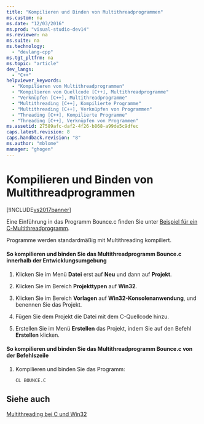 ```yaml
---
title: "Kompilieren und Binden von Multithreadprogrammen"
ms.custom: na
ms.date: "12/03/2016"
ms.prod: "visual-studio-dev14"
ms.reviewer: na
ms.suite: na
ms.technology: 
  - "devlang-cpp"
ms.tgt_pltfrm: na
ms.topic: "article"
dev_langs: 
  - "C++"
helpviewer_keywords: 
  - "Kompilieren von Multithreadprogrammen"
  - "Kompilieren von Quellcode [C++], Multithreadprogramme"
  - "Verknüpfen [C++], Multithreadprogramme"
  - "Multithreading [C++], Kompilierte Programme"
  - "Multithreading [C++], Verknüpfen von Programmen"
  - "Threading [C++], Kompilierte Programme"
  - "Threading [C++], Verknüpfen von Programmen"
ms.assetid: 27589afc-daf2-4f26-b868-a99de5c9dfec
caps.latest.revision: 8
caps.handback.revision: "8"
ms.author: "mblome"
manager: "ghogen"
---
```

# Kompilieren und Binden von Multithreadprogrammen
[!INCLUDE[vs2017banner](../../assembler/inline/includes/vs2017banner.md)]

Eine Einführung in das Programm Bounce.c finden Sie unter [Beispiel für ein C\-Multithreadprogramm](../../parallel/sample-multithread-c-program.md).  
  
 Programme werden standardmäßig mit Multithreading kompiliert.  
  
#### So kompilieren und binden Sie das Multithreadprogramm Bounce.c innerhalb der Entwicklungsumgebung  
  
1.  Klicken Sie im Menü **Datei** erst auf **Neu** und dann auf **Projekt**.  
  
2.  Klicken Sie im Bereich **Projekttypen** auf **Win32**.  
  
3.  Klicken Sie im Bereich **Vorlagen** auf **Win32\-Konsolenanwendung**, und benennen Sie das Projekt.  
  
4.  Fügen Sie dem Projekt die Datei mit dem C\-Quellcode hinzu.  
  
5.  Erstellen Sie im Menü **Erstellen** das Projekt, indem Sie auf den Befehl **Erstellen** klicken.  
  
#### So kompilieren und binden Sie das Multithreadprogramm Bounce.c von der Befehlszeile  
  
1.  Kompilieren und binden Sie das Programm:  
  
    ```  
    CL BOUNCE.C  
    ```  
  
## Siehe auch  
 [Multithreading bei C und Win32](../../parallel/multithreading-with-c-and-win32.md)